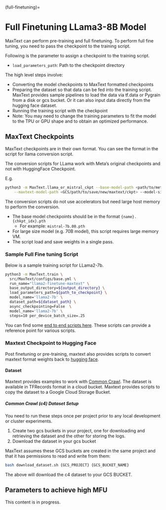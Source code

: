 <!--
 Copyright 2024 Google LLC

 Licensed under the Apache License, Version 2.0 (the "License");
 you may not use this file except in compliance with the License.
 You may obtain a copy of the License at

      https://www.apache.org/licenses/LICENSE-2.0

 Unless required by applicable law or agreed to in writing, software
 distributed under the License is distributed on an "AS IS" BASIS,
 WITHOUT WARRANTIES OR CONDITIONS OF ANY KIND, either express or implied.
 See the License for the specific language governing permissions and
 limitations under the License.
 -->

(full-finetuning)=
# Full Finetuning LLama3-8B  Model

MaxText can perform pre-training and full finetuning. To perform full fine
tuning, you need to pass the checkpoint to the training script.

Following is the parameter to assign a checkpoint to the training script.

- `load_parameters_path`: Path to the checkpoint directory

The high level steps involve:
- Converting the model checkpoints to MaxText formatted checkpoints
- Preparing the dataset so that data can be fed into the training script.
  MaxText provides sample pipelines to load the data via tf.data or Pygrain from
  a disk or gcs bucket. Or it can also input data directly from the hugging face
  dataset.
- Running the training script with the checkpoint
- Note: You may need to change the training parameters to fit the model to the
  TPU or GPU shape and to obtain an optimized performance.

## MaxText Checkpoints

MaxText checkpoints are in their own format. You can see the format in the script for llama conversion script.

The conversion scripts for LLama work with Meta’s original checkpoints and not with HuggingFace Checkpoint.

E.g.

```bash
python3 -m MaxText.llama_or_mistral_ckpt --base-model-path <path/to/meta/ckpt> \
    --maxtext-model-path <GCS/path/to/save/new/maxtext/ckpt> --model-size llama2-7b
```

The conversion scripts do not use accelerators but need large host memory to perform the conversion.

- The base model checkpoints should be in the format `{name}.{chkpt_idx}.pth` 
    - For example: `mistral-7b.00.pth`
- For large size model (e.g. 70B model), this script requires large memory VM.
- The script load and save weights in a single pass.

### Sample Full Fine tuning Script

Below is a sample training script for LLama2-7b.

```bash
python3 -m MaxText.train \
  src/MaxText/configs/base.yml \
  run_name="llama2-finetune-maxtext" \
  base_output_directory=${output_directory} \
  load_parameters_path=${path_to_checkpoint} \
  model_name='llama2-7b' \
  dataset_path=${dataset_path} \
  async_checkpointing=False  \
  model_name='llama2-7b' \
  steps=10 per_device_batch_size=.25
```

You can find some [end to end scripts here](https://github.com/AI-Hypercomputer/maxtext/tree/main/end_to_end/tpu).
These scripts can provide a reference point for various scripts.

### Maxtext Checkpoint to Hugging Face

Post finetuning or pre-training, maxtext also provides scripts to convert maxtext format weights back to [hugging face](https://github.com/AI-Hypercomputer/maxtext/blob/main/src/MaxText/llama_mistral_mixtral_orbax_to_hf.py).

#### Dataset

Maxtext provides examples to work with [Common Crawl](https://commoncrawl.org/). The dataset is available in TFRecords format in a cloud bucket. Maxtext provides scripts to copy the dataset to a Google Cloud Storage Bucket.

##### Common Crawl (c4) Dataset Setup

You need to run these steps once per project prior to any local development or cluster experiments.

1. Create two gcs buckets in your project, one for downloading and retrieving the dataset and the other for storing the logs.
2. Download the dataset in your gcs bucket

MaxText assumes these GCS buckets are created in the same project and that it has permissions to read and write from them:

```bash
bash download_dataset.sh {GCS_PROJECT} {GCS_BUCKET_NAME}
```

The above will download the c4 dataset to your GCS BUCKET.

## Parameters to achieve high MFU

This content is in progress.
